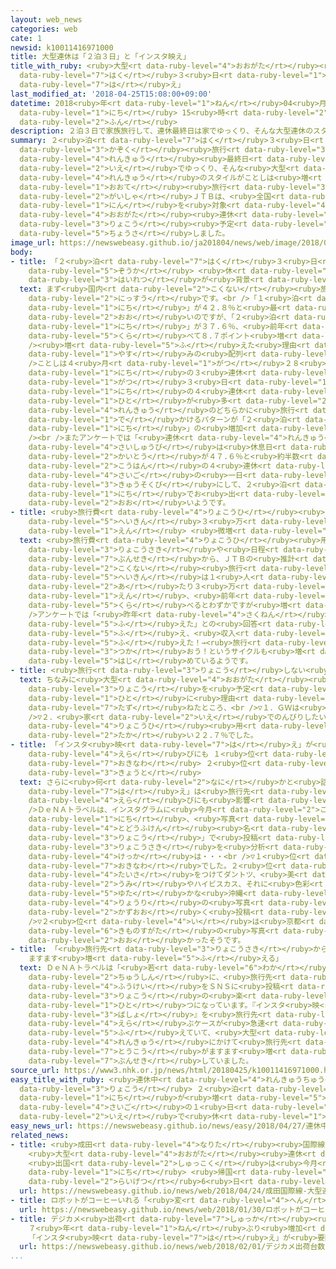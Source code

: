 ```yaml
---
layout: web_news
categories: web
cate: 1
newsid: k10011416971000
title: 大型連休は「２泊３日」と「インスタ映え」
title_with_ruby: <ruby>大型<rt data-ruby-level="4">おおがた</rt></ruby><ruby>連休<rt data-ruby-level="4">れんきゅう</rt></ruby>は「２<ruby>泊<rt
  data-ruby-level="7">はく</rt></ruby>３<ruby>日<rt data-ruby-level="1">にち</rt></ruby>」と「インスタ<ruby>映<rt
  data-ruby-level="7">は</rt></ruby>え」
last_modified_at: '2018-04-25T15:08:00+09:00'
datetime: 2018<ruby>年<rt data-ruby-level="1">ねん</rt></ruby>04<ruby>月<rt data-ruby-level="1">がつ</rt></ruby>25<ruby>日<rt
  data-ruby-level="1">にち</rt></ruby> 15<ruby>時<rt data-ruby-level="2">じ</rt></ruby>08<ruby>分<rt
  data-ruby-level="2">ふん</rt></ruby>
description: ２泊３日で家族旅行して、連休最終日は家でゆっくり、そんな大型連休のスタイルがことしは増えそうです。大手旅行会社ＪＴＢは、全国の１２００人を対象に大型連休の旅行予定をアンケート調査しました。
summary: ２<ruby>泊<rt data-ruby-level="7">はく</rt></ruby>３<ruby>日<rt data-ruby-level="1">にち</rt></ruby>で<ruby>家族<rt
  data-ruby-level="3">かぞく</rt></ruby><ruby>旅行<rt data-ruby-level="3">りょこう</rt></ruby>して、<ruby>連休<rt
  data-ruby-level="4">れんきゅう</rt></ruby><ruby>最終日<rt data-ruby-level="4">さいしゅうび</rt></ruby>は<ruby>家<rt
  data-ruby-level="2">いえ</rt></ruby>でゆっくり、そんな<ruby>大型<rt data-ruby-level="4">おおがた</rt></ruby><ruby>連休<rt
  data-ruby-level="4">れんきゅう</rt></ruby>のスタイルがことしは<ruby>増<rt data-ruby-level="5">ふ</rt></ruby>えそうです。<ruby>大手<rt
  data-ruby-level="1">おおて</rt></ruby><ruby>旅行<rt data-ruby-level="3">りょこう</rt></ruby><ruby>会社<rt
  data-ruby-level="2">がいしゃ</rt></ruby>ＪＴＢは、<ruby>全国<rt data-ruby-level="3">ぜんこく</rt></ruby>の１２００<ruby>人<rt
  data-ruby-level="1">にん</rt></ruby>を<ruby>対象<rt data-ruby-level="4">たいしょう</rt></ruby>に<ruby>大型<rt
  data-ruby-level="4">おおがた</rt></ruby><ruby>連休<rt data-ruby-level="4">れんきゅう</rt></ruby>の<ruby>旅行<rt
  data-ruby-level="3">りょこう</rt></ruby><ruby>予定<rt data-ruby-level="3">よてい</rt></ruby>をアンケート<ruby>調査<rt
  data-ruby-level="5">ちょうさ</rt></ruby>しました。
image_url: https://newswebeasy.github.io/ja201804/news/web/image/2018/04/25/K10011416971_1804251522_1804251523_01_02.jpg
body:
- title: 「２<ruby>泊<rt data-ruby-level="7">はく</rt></ruby>３<ruby>日<rt data-ruby-level="1">にち</rt></ruby>」<ruby>増加<rt
    data-ruby-level="5">ぞうか</rt></ruby> <ruby>休<rt data-ruby-level="1">やす</rt></ruby>みの<ruby>配列<rt
    data-ruby-level="3">はいれつ</rt></ruby>が<ruby>背景<rt data-ruby-level="6">はいけい</rt></ruby>
  text: まず<ruby>国内<rt data-ruby-level="2">こくない</rt></ruby><ruby>旅行<rt data-ruby-level="3">りょこう</rt></ruby>の<ruby>日数<rt
    data-ruby-level="2">にっすう</rt></ruby>です。<br />「１<ruby>泊<rt data-ruby-level="7">ぱく</rt></ruby>２<ruby>日<rt
    data-ruby-level="1">にち</rt></ruby>」が４２.８％と<ruby>最<rt data-ruby-level="4">もっと</rt></ruby>も<ruby>多<rt
    data-ruby-level="2">おお</rt></ruby>いのですが、「２<ruby>泊<rt data-ruby-level="7">はく</rt></ruby>３<ruby>日<rt
    data-ruby-level="1">にち</rt></ruby>」が３７.６％、<ruby>前年<rt data-ruby-level="2">ぜんねん</rt></ruby>と<ruby>比<rt
    data-ruby-level="5">くら</rt></ruby>べて８.７ポイント<ruby>増<rt data-ruby-level="5">ふ</rt></ruby>えています。<br
    /><ruby>増<rt data-ruby-level="5">ふ</rt></ruby>えた<ruby>理由<rt data-ruby-level="3">りゆう</rt></ruby>としては<ruby>休<rt
    data-ruby-level="1">やす</rt></ruby>みの<ruby>配列<rt data-ruby-level="3">はいれつ</rt></ruby>があるようです。<br
    />ことしは４<ruby>月<rt data-ruby-level="1">がつ</rt></ruby>２８<ruby>日<rt data-ruby-level="1">にち</rt></ruby>から３０<ruby>日<rt
    data-ruby-level="1">にち</rt></ruby>の３<ruby>連休<rt data-ruby-level="4">れんきゅう</rt></ruby>、５<ruby>月<rt
    data-ruby-level="1">がつ</rt></ruby>３<ruby>日<rt data-ruby-level="1">にち</rt></ruby>から６<ruby>日<rt
    data-ruby-level="1">にち</rt></ruby>の４<ruby>連休<rt data-ruby-level="4">れんきゅう</rt></ruby>となる<ruby>人<rt
    data-ruby-level="1">ひと</rt></ruby>が<ruby>多<rt data-ruby-level="2">おお</rt></ruby>く、２つの<ruby>連休<rt
    data-ruby-level="4">れんきゅう</rt></ruby>のどちらかに<ruby>旅行<rt data-ruby-level="3">りょこう</rt></ruby>に<ruby>出<rt
    data-ruby-level="1">で</rt></ruby>かけるパターンが「２<ruby>泊<rt data-ruby-level="7">はく</rt></ruby>３<ruby>日<rt
    data-ruby-level="1">にち</rt></ruby>」の<ruby>増加<rt data-ruby-level="5">ぞうか</rt></ruby>につながっているようです。<br
    /><br />またアンケートでは「<ruby>連休<rt data-ruby-level="4">れんきゅう</rt></ruby>の<ruby>最終日<rt
    data-ruby-level="4">さいしゅうび</rt></ruby>は<ruby>休息日<rt data-ruby-level="3">きゅうそくび</rt></ruby>にしたい」との<ruby>回答<rt
    data-ruby-level="2">かいとう</rt></ruby>が４７.６％と<ruby>約半数<rt data-ruby-level="4">やくはんすう</rt></ruby>、<ruby>後半<rt
    data-ruby-level="2">こうはん</rt></ruby>の４<ruby>連休<rt data-ruby-level="4">れんきゅう</rt></ruby>の<ruby>最後<rt
    data-ruby-level="4">さいご</rt></ruby>の<ruby>一日<rt data-ruby-level="1">いちにち</rt></ruby>を<ruby>休息日<rt
    data-ruby-level="3">きゅうそくび</rt></ruby>にして、２<ruby>泊<rt data-ruby-level="7">はく</rt></ruby>３<ruby>日<rt
    data-ruby-level="1">にち</rt></ruby>でお<ruby>出<rt data-ruby-level="1">で</rt></ruby>かけというパターンも<ruby>多<rt
    data-ruby-level="2">おお</rt></ruby>いようです。
- title: <ruby>旅行費<rt data-ruby-level="4">りょこうひ</rt></ruby><ruby>用<rt data-ruby-level="2">よう</rt></ruby>は<ruby>平均<rt
    data-ruby-level="5">へいきん</rt></ruby>３<ruby>万<rt data-ruby-level="2">まん</rt></ruby>6200<ruby>円<rt
    data-ruby-level="1">えん</rt></ruby> <ruby>微増<rt data-ruby-level="7">びぞう</rt></ruby>
  text: <ruby>旅行費<rt data-ruby-level="4">りょこうひ</rt></ruby><ruby>用<rt data-ruby-level="2">よう</rt></ruby>について、<ruby>旅行先<rt
    data-ruby-level="3">りょこうさき</rt></ruby>や<ruby>日程<rt data-ruby-level="5">にってい</rt></ruby>などの<ruby>分析<rt
    data-ruby-level="7">ぶんせき</rt></ruby>から、ＪＴＢの<ruby>推計<rt data-ruby-level="6">すいけい</rt></ruby>では<ruby>国内<rt
    data-ruby-level="2">こくない</rt></ruby><ruby>旅行<rt data-ruby-level="3">りょこう</rt></ruby>の<ruby>平均<rt
    data-ruby-level="5">へいきん</rt></ruby>は１<ruby>人<rt data-ruby-level="1">にん</rt></ruby><ruby>当<rt
    data-ruby-level="2">あ</rt></ruby>たり３<ruby>万<rt data-ruby-level="2">まん</rt></ruby>６２００<ruby>円<rt
    data-ruby-level="1">えん</rt></ruby>、<ruby>前年<rt data-ruby-level="2">ぜんねん</rt></ruby>と<ruby>比<rt
    data-ruby-level="5">くら</rt></ruby>べるとわずかですが<ruby>増<rt data-ruby-level="5">ふ</rt></ruby>えています。<br
    />アンケートでは「<ruby>昨年<rt data-ruby-level="4">さくねん</rt></ruby>より<ruby>収入<rt data-ruby-level="6">しゅうにゅう</rt></ruby>が<ruby>増<rt
    data-ruby-level="5">ふ</rt></ruby>えた」との<ruby>回答<rt data-ruby-level="2">かいとう</rt></ruby>が<ruby>増<rt
    data-ruby-level="5">ふ</rt></ruby>え、<ruby>収入<rt data-ruby-level="6">しゅうにゅう</rt></ruby><ruby>増<rt
    data-ruby-level="5">ふ</rt></ruby>えた！→<ruby>旅行<rt data-ruby-level="3">りょこう</rt></ruby>に<ruby>使<rt
    data-ruby-level="3">つか</rt></ruby>おう！というサイクルも<ruby>増<rt data-ruby-level="5">ふ</rt></ruby>え<ruby>始<rt
    data-ruby-level="5">はじ</rt></ruby>めているようです。
- title: <ruby>旅行<rt data-ruby-level="3">りょこう</rt></ruby>しない<ruby>人<rt data-ruby-level="1">ひと</rt></ruby>は…
  text: ちなみに<ruby>大型<rt data-ruby-level="4">おおがた</rt></ruby><ruby>連休<rt data-ruby-level="4">れんきゅう</rt></ruby>に<ruby>旅行<rt
    data-ruby-level="3">りょこう</rt></ruby>を<ruby>予定<rt data-ruby-level="3">よてい</rt></ruby>していない<ruby>人<rt
    data-ruby-level="1">ひと</rt></ruby>に<ruby>理由<rt data-ruby-level="3">りゆう</rt></ruby>を<ruby>尋<rt
    data-ruby-level="7">たず</rt></ruby>ねたところ、<br />▽１．ＧＷは<ruby>混雑<rt data-ruby-level="5">こんざつ</rt></ruby>する３７.２％<br
    />▽２．<ruby>家<rt data-ruby-level="2">いえ</rt></ruby>でのんびりしたい２８.７％<br />▽３．ＧＷは<ruby>旅行費<rt
    data-ruby-level="4">りょこうひ</rt></ruby><ruby>用<rt data-ruby-level="2">よう</rt></ruby>が<ruby>高<rt
    data-ruby-level="2">たか</rt></ruby>い２２.７％でした。
- title: 「インスタ<ruby>映<rt data-ruby-level="7">は</rt></ruby>え」が<ruby>旅行先<rt data-ruby-level="3">りょこうさき</rt></ruby><ruby>選<rt
    data-ruby-level="4">えら</rt></ruby>びにも １<ruby>位<rt data-ruby-level="4">い</rt></ruby><ruby>沖縄<rt
    data-ruby-level="7">おきなわ</rt></ruby> ２<ruby>位<rt data-ruby-level="4">い</rt></ruby><ruby>京都<rt
    data-ruby-level="3">きょうと</rt></ruby>
  text: さらに<ruby>何<rt data-ruby-level="2">なに</rt></ruby>かと<ruby>話題<rt data-ruby-level="3">わだい</rt></ruby>の「インスタ<ruby>映<rt
    data-ruby-level="7">は</rt></ruby>え」は<ruby>旅行先<rt data-ruby-level="3">りょこうさき</rt></ruby><ruby>選<rt
    data-ruby-level="4">えら</rt></ruby>びにも<ruby>影響<rt data-ruby-level="7">えいきょう</rt></ruby>しているようです。<br
    />ＤｅＮＡトラベルは、インスタグラムに<ruby>今月<rt data-ruby-level="2">こんげつ</rt></ruby>４<ruby>日<rt
    data-ruby-level="1">にち</rt></ruby>、<ruby>写真<rt data-ruby-level="3">しゃしん</rt></ruby>とともに「＃（<ruby>都道府県<rt
    data-ruby-level="4">とどうふけん</rt></ruby><ruby>名<rt data-ruby-level="1">めい</rt></ruby>）<ruby>旅行<rt
    data-ruby-level="3">りょこう</rt></ruby>」で<ruby>投稿<rt data-ruby-level="7">とうこう</rt></ruby>された<ruby>旅行先<rt
    data-ruby-level="3">りょこうさき</rt></ruby>を<ruby>分析<rt data-ruby-level="7">ぶんせき</rt></ruby>、その<ruby>結果<rt
    data-ruby-level="4">けっか</rt></ruby>は・・・<br />▽１<ruby>位<rt data-ruby-level="4">い</rt></ruby>は<ruby>沖縄<rt
    data-ruby-level="7">おきなわ</rt></ruby>でした。２<ruby>位<rt data-ruby-level="4">い</rt></ruby>に<ruby>大差<rt
    data-ruby-level="4">たいさ</rt></ruby>をつけてダントツ、<ruby>美<rt data-ruby-level="3">うつく</rt></ruby>しい<ruby>海<rt
    data-ruby-level="2">うみ</rt></ruby>やハイビスカス、それに<ruby>色彩<rt data-ruby-level="7">しきさい</rt></ruby><ruby>豊<rt
    data-ruby-level="5">ゆた</rt></ruby>かな<ruby>沖縄<rt data-ruby-level="7">おきなわ</rt></ruby><ruby>料理<rt
    data-ruby-level="4">りょうり</rt></ruby>の<ruby>写真<rt data-ruby-level="3">しゃしん</rt></ruby>などが<ruby>数多<rt
    data-ruby-level="2">かずおお</rt></ruby>く<ruby>投稿<rt data-ruby-level="7">とうこう</rt></ruby>されていました。<br
    />▽２<ruby>位<rt data-ruby-level="4">い</rt></ruby>は<ruby>京都<rt data-ruby-level="3">きょうと</rt></ruby>、<ruby>着物姿<rt
    data-ruby-level="6">きものすがた</rt></ruby>の<ruby>写真<rt data-ruby-level="3">しゃしん</rt></ruby>が<ruby>多<rt
    data-ruby-level="2">おお</rt></ruby>かったそうです。
- title: 「<ruby>旅行先<rt data-ruby-level="3">りょこうさき</rt></ruby>からの<ruby>投稿<rt data-ruby-level="7">とうこう</rt></ruby>
    ますます<ruby>増<rt data-ruby-level="5">ふ</rt></ruby>える」
  text: ＤｅＮＡトラベルは「<ruby>若<rt data-ruby-level="6">わか</rt></ruby>い<ruby>世代<rt data-ruby-level="3">せだい</rt></ruby>を<ruby>中心<rt
    data-ruby-level="2">ちゅうしん</rt></ruby>に、<ruby>旅行先<rt data-ruby-level="3">りょこうさき</rt></ruby>での<ruby>風景<rt
    data-ruby-level="4">ふうけい</rt></ruby>をＳＮＳに<ruby>投稿<rt data-ruby-level="7">とうこう</rt></ruby>することも<ruby>旅行<rt
    data-ruby-level="3">りょこう</rt></ruby>の<ruby>楽<rt data-ruby-level="2">たの</rt></ruby>しみの<ruby>一<rt
    data-ruby-level="1">ひと</rt></ruby>つになっています。『インスタ<ruby>映<rt data-ruby-level="7">ば</rt></ruby>えする<ruby>場所<rt
    data-ruby-level="3">ばしょ</rt></ruby>』を<ruby>旅行先<rt data-ruby-level="3">りょこうさき</rt></ruby>に<ruby>選<rt
    data-ruby-level="4">えら</rt></ruby>ぶケースが<ruby>急速<rt data-ruby-level="3">きゅうそく</rt></ruby>に<ruby>増<rt
    data-ruby-level="5">ふ</rt></ruby>えていて、<ruby>大型<rt data-ruby-level="4">おおがた</rt></ruby><ruby>連休<rt
    data-ruby-level="4">れんきゅう</rt></ruby>にかけて<ruby>旅行先<rt data-ruby-level="3">りょこうさき</rt></ruby>からの<ruby>投稿<rt
    data-ruby-level="7">とうこう</rt></ruby>がますます<ruby>増<rt data-ruby-level="5">ふ</rt></ruby>えるのではないか」と<ruby>分析<rt
    data-ruby-level="7">ぶんせき</rt></ruby>していました。
source_url: https://www3.nhk.or.jp/news/html/20180425/k10011416971000.html
easy_title_with_ruby: <ruby>連休中<rt data-ruby-level="4">れんきゅうちゅう</rt></ruby>の<ruby>旅行<rt
  data-ruby-level="3">りょこう</rt></ruby> ２<ruby>泊<rt data-ruby-level="7">はく</rt></ruby>３<ruby>日<rt
  data-ruby-level="1">にち</rt></ruby>が<ruby>増<rt data-ruby-level="5">ふ</rt></ruby>えて<ruby>最後<rt
  data-ruby-level="4">さいご</rt></ruby>の１<ruby>日<rt data-ruby-level="1">にち</rt></ruby>は<ruby>家<rt
  data-ruby-level="2">いえ</rt></ruby>で<ruby>休<rt data-ruby-level="1">やす</rt></ruby>む
easy_news_url: https://newswebeasy.github.io/news/easy/2018/04/27/連休中の旅行-2泊3日が増えて最後の1日は家で休む
related_news:
- title: <ruby>成田<rt data-ruby-level="4">なりた</rt></ruby><ruby>国際線<rt data-ruby-level="5">こくさいせん</rt></ruby>
    <ruby>大型<rt data-ruby-level="4">おおがた</rt></ruby><ruby>連休<rt data-ruby-level="4">れんきゅう</rt></ruby>ピーク
    <ruby>出国<rt data-ruby-level="2">しゅっこく</rt></ruby>は<ruby>今月<rt data-ruby-level="2">こんげつ</rt></ruby>28<ruby>日<rt
    data-ruby-level="1">にち</rt></ruby> <ruby>帰国<rt data-ruby-level="2">きこく</rt></ruby>は<ruby>来月<rt
    data-ruby-level="2">らいげつ</rt></ruby>6<ruby>日<rt data-ruby-level="1">にち</rt></ruby>
  url: https://newswebeasy.github.io/news/web/2018/04/24/成田国際線-大型連休ピーク-出国は今月28日-帰国は来月6日
- title: ロボットがコーヒーいれる「<ruby>変<rt data-ruby-level="4">へん</rt></ruby>なカフェ」 オープンへ
  url: https://newswebeasy.github.io/news/web/2018/01/30/ロボットがコーヒーいれる変なカフェ-オープンへ
- title: デジカメ<ruby>出荷<rt data-ruby-level="7">しゅっか</rt></ruby><ruby>台数<rt data-ruby-level="2">だいすう</rt></ruby>
    ７<ruby>年<rt data-ruby-level="1">ねん</rt></ruby>ぶり<ruby>増加<rt data-ruby-level="5">ぞうか</rt></ruby>
    「インスタ<ruby>映<rt data-ruby-level="7">は</rt></ruby>え」が<ruby>要因<rt data-ruby-level="5">よういん</rt></ruby>か
  url: https://newswebeasy.github.io/news/web/2018/02/01/デジカメ出荷台数-7年ぶり増加-インスタ映えが要因か
...
```


